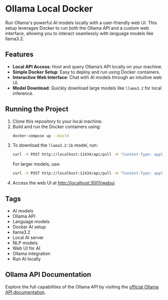 # Ollama Local Docker

Run Ollama's powerful AI models locally with a user-friendly web UI. This setup leverages Docker to run both the Ollama API and a custom web interface, allowing you to interact seamlessly with language models like llama3.2.

## Features

- **Local API Access**: Host and query Ollama’s API locally on your machine.
- **Simple Docker Setup**: Easy to deploy and run using Docker containers.
- **Interactive Web Interface**: Chat with AI models through an intuitive web UI.
- **Model Download**: Quickly download large models like `llama3.2` for local inference.

## Running the Project

1. Clone this repository to your local machine.
2. Build and run the Docker containers using:
   ```bash
   docker-compose up --build
   ```
3. To download the `llama3.2:1b` model, run:
   ```bash
   curl -X POST http://localhost:11434/api/pull -H "Content-Type: application/json" -d '{"model": "llama3.2:1b"}'
   ```
   For larger models, use:
   ```bash
   curl -X POST http://localhost:11434/api/pull -H "Content-Type: application/json" -d '{"model": "llama3.2"}'
   ```
4. Access the web UI at [http://localhost:3001/webui](http://localhost:3001/webui).

## Tags

- AI models
- Ollama API
- Language models
- Docker AI setup
- llama3.2
- Local AI server
- NLP models
- Web UI for AI
- Ollama integration
- Run AI locally

## Ollama API Documentation

Explore the full capabilities of the Ollama API by visiting the [official Ollama API documentation]([https://ollama.com]([https://ollama.com)).
